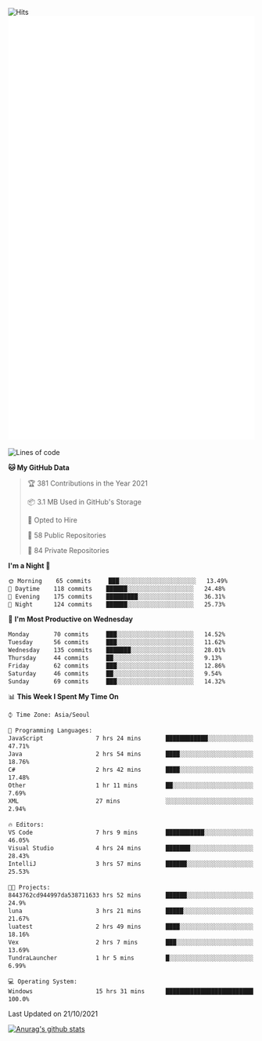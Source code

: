 ![Hits](https://hits.seeyoufarm.com/api/count/incr/badge.svg?url=https%3A%2F%2Fgithub.com%2Fkokose1234&count_bg=%2379C83D&title_bg=%23555555&icon=apple.svg&icon_color=%23E7E7E7&title=hits&edge_flat=false)
<br/>
![Metrics](https://github.com/kokose1234/kokose1234/blob/main/github-metrics.svg)

<!--START_SECTION:waka-->
![Lines of code](https://img.shields.io/badge/From%20Hello%20World%20I%27ve%20Written-11.7%20million%20lines%20of%20code-blue)

**🐱 My GitHub Data** 

> 🏆 381 Contributions in the Year 2021
 > 
> 📦 3.1 MB Used in GitHub's Storage 
 > 
> 💼 Opted to Hire
 > 
> 📜 58 Public Repositories 
 > 
> 🔑 84 Private Repositories  
 > 
**I'm a Night 🦉** 

```text
🌞 Morning    65 commits     ███░░░░░░░░░░░░░░░░░░░░░░   13.49% 
🌆 Daytime    118 commits    ██████░░░░░░░░░░░░░░░░░░░   24.48% 
🌃 Evening    175 commits    █████████░░░░░░░░░░░░░░░░   36.31% 
🌙 Night      124 commits    ██████░░░░░░░░░░░░░░░░░░░   25.73%

```
📅 **I'm Most Productive on Wednesday** 

```text
Monday       70 commits     ███░░░░░░░░░░░░░░░░░░░░░░   14.52% 
Tuesday      56 commits     ███░░░░░░░░░░░░░░░░░░░░░░   11.62% 
Wednesday    135 commits    ███████░░░░░░░░░░░░░░░░░░   28.01% 
Thursday     44 commits     ██░░░░░░░░░░░░░░░░░░░░░░░   9.13% 
Friday       62 commits     ███░░░░░░░░░░░░░░░░░░░░░░   12.86% 
Saturday     46 commits     ██░░░░░░░░░░░░░░░░░░░░░░░   9.54% 
Sunday       69 commits     ███░░░░░░░░░░░░░░░░░░░░░░   14.32%

```


📊 **This Week I Spent My Time On** 

```text
⌚︎ Time Zone: Asia/Seoul

💬 Programming Languages: 
JavaScript               7 hrs 24 mins       ████████████░░░░░░░░░░░░░   47.71% 
Java                     2 hrs 54 mins       ████░░░░░░░░░░░░░░░░░░░░░   18.76% 
C#                       2 hrs 42 mins       ████░░░░░░░░░░░░░░░░░░░░░   17.48% 
Other                    1 hr 11 mins        ██░░░░░░░░░░░░░░░░░░░░░░░   7.69% 
XML                      27 mins             ░░░░░░░░░░░░░░░░░░░░░░░░░   2.94%

🔥 Editors: 
VS Code                  7 hrs 9 mins        ███████████░░░░░░░░░░░░░░   46.05% 
Visual Studio            4 hrs 24 mins       ███████░░░░░░░░░░░░░░░░░░   28.43% 
IntelliJ                 3 hrs 57 mins       ██████░░░░░░░░░░░░░░░░░░░   25.53%

🐱‍💻 Projects: 
8443762cd944997da538711633 hrs 52 mins       ██████░░░░░░░░░░░░░░░░░░░   24.9% 
luna                     3 hrs 21 mins       █████░░░░░░░░░░░░░░░░░░░░   21.67% 
luatest                  2 hrs 49 mins       ████░░░░░░░░░░░░░░░░░░░░░   18.16% 
Vex                      2 hrs 7 mins        ███░░░░░░░░░░░░░░░░░░░░░░   13.69% 
TundraLauncher           1 hr 5 mins         █░░░░░░░░░░░░░░░░░░░░░░░░   6.99%

💻 Operating System: 
Windows                  15 hrs 31 mins      █████████████████████████   100.0%

```


 Last Updated on 21/10/2021
<!--END_SECTION:waka-->

[![Anurag's github stats](https://github-readme-stats.vercel.app/api?username=kokose1234&theme=dracula)](https://github.com/anuraghazra/github-readme-stats)



	
